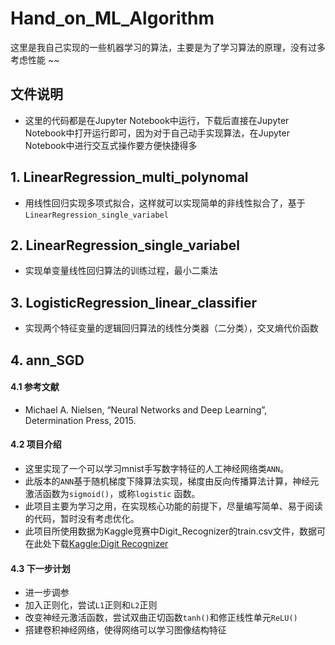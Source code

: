 # Hand_on_ML_Algorithm
这里是我自己实现的一些机器学习的算法，主要是为了学习算法的原理，没有过多考虑性能 ~~
## 文件说明
- 这里的代码都是在Jupyter Notebook中运行，下载后直接在Jupyter Notebook中打开运行即可，因为对于自己动手实现算法，在Jupyter Notebook中进行交互式操作要方便快捷得多
## 1. LinearRegression_multi_polynomal
- 用线性回归实现多项式拟合，这样就可以实现简单的非线性拟合了，基于`LinearRegression_single_variabel`
## 2. LinearRegression_single_variabel
- 实现单变量线性回归算法的训练过程，最小二乘法
## 3. LogisticRegression_linear_classifier
- 实现两个特征变量的逻辑回归算法的线性分类器（二分类），交叉熵代价函数
## 4. ann_SGD
#### 4.1 参考文献
- Michael A. Nielsen, “Neural Networks and Deep Learning”, Determination Press, 2015.

#### 4.2 项目介绍
- 这里实现了一个可以学习mnist手写数字特征的人工神经网络类`ANN`。
- 此版本的`ANN`基于随机梯度下降算法实现，梯度由反向传播算法计算，神经元激活函数为`sigmoid()`，或称`logistic` 函数。
- 此项目主要为学习之用，在实现核心功能的前提下，尽量编写简单、易于阅读的代码，暂时没有考虑优化。
- 此项目所使用数据为Kaggle竞赛中Digit_Recognizer的train.csv文件，数据可在此处下载[Kaggle:Digit Recognizer](https://www.kaggle.com/c/digit-recognizer/data)

#### 4.3 下一步计划
- 进一步调参
- 加入正则化，尝试`L1`正则和`L2`正则
- 改变神经元激活函数，尝试双曲正切函数`tanh()`和修正线性单元`ReLU()`
- 搭建卷积神经网络，使得网络可以学习图像结构特征
